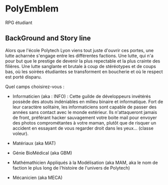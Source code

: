 # PolyEmblem

RPG étudiant

## BackGround and Story line 

Alors que l'école Polytech Lyon viens tout juste d'ouvrir ces portes, une lutte acharnée s'engage entre les différentes factions. Une lutte, qui n'a pour but que le prestige de devenir la plus repectable et la plus crainte des filières. Une lutte sanglante et brutale à coup de stéréotypes et de coups bas, où les soirées étudiantes se transforment en boucherie et où le respect est porté disparu. 

Quel camps choisirez-vous : 

* Informaticien (aka : INFO) : Cette guilde de développeurs invétérés possède des atouts indéniables en milieu binaire et informatique. Fort de leur caractère solitaire, les informaticiens sont capable de passer des années sans contact avec le monde extérieur. Ils n'attaqueront jamais de front, préférant hacker sauvagement votre boite mail pour envoyer des photos comprométantes à votre maman, plutôt que de risquer un accident en essayant de vous regarder droit dans les yeux... (classe voleur). 

* Matériaux (aka MAT) 

* Génie BioMédical (aka GBM)

* Mathémathicien Appliqués à la Modélisation (aka MAM, aka le nom de faction le plus long de l'histoire de l'univers de Polytech)

* Mécanicien (aka MECA)
